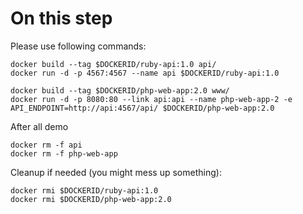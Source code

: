 # On this step

Please use following commands:
```
docker build --tag $DOCKERID/ruby-api:1.0 api/
docker run -d -p 4567:4567 --name api $DOCKERID/ruby-api:1.0

docker build --tag $DOCKERID/php-web-app:2.0 www/
docker run -d -p 8080:80 --link api:api --name php-web-app-2 -e API_ENDPOINT=http://api:4567/api/ $DOCKERID/php-web-app:2.0
```

After all demo
```
docker rm -f api
docker rm -f php-web-app
```

Cleanup if needed (you might mess up something):
```
docker rmi $DOCKERID/ruby-api:1.0
docker rmi $DOCKERID/php-web-app:2.0
```
